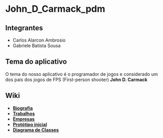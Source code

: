 # John_D_Carmack_pdm

## Integrantes
* Carlos Alarcon Ambrosio
* Gabriele Batista Sousa

## Tema do aplicativo
O tema do nosso aplicativo é o programador de jogos e considerado um dos pais dos jogos de FPS (First-person shooter) __John D. Carmack__


## Wiki
- <a href="https://github.com/Gabriele-sousa/John_D_Carmack_pdm/wiki/Biografia-de-John-D.-Carmack"> __Biografia__ </a>
- <a href="https://github.com/Gabriele-sousa/John_D_Carmack_pdm/wiki/Trabalhos"> __Trabalhos__ </a>
- <a href="https://github.com/Gabriele-sousa/John_D_Carmack_pdm/wiki/Empresas"> __Empresas__ </a>
- <a href="https://github.com/Gabriele-sousa/John_D_Carmack_pdm/wiki/prot%C3%B3tipo-completo"> __Protótipo inicial__ </a>
- <a href="https://github.com/Gabriele-sousa/John_D_Carmack_pdm/wiki/Diagrama-de-Classes"> __Diagrama de Classes__ </a>
